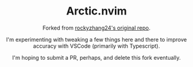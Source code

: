 <div align="center">

# Arctic.nvim

Forked from [rockyzhang24's original repo](https://github.com/rockyzhang24/arctic.nvim).

I'm experimenting with tweaking a few things here and there to improve accuracy with VSCode (primarily with Typescript).

I'm hoping to submit a PR, perhaps, and delete this fork eventually.

